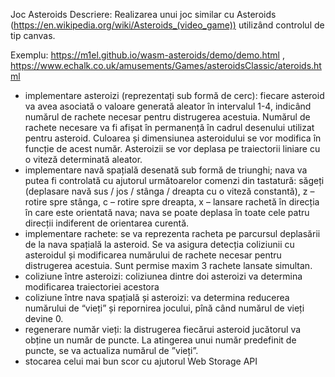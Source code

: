 Joc Asteroids 
Descriere: Realizarea unui joc similar cu Asteroids (https://en.wikipedia.org/wiki/Asteroids_(video_game)) utilizând controlul de tip canvas.  

Exemplu: https://m1el.github.io/wasm-asteroids/demo/demo.html , https://www.echalk.co.uk/amusements/Games/asteroidsClassic/ateroids.html 
 
- implementare asteroizi (reprezentați sub formă de cerc): fiecare asteroid va avea asociată o valoare generată aleator în intervalul 1-4, indicând numărul de rachete necesar pentru distrugerea acestuia. Numărul de rachete necesare va fi afișat în permanență în cadrul desenului utilizat pentru asteroid. Culoarea și dimensiunea asteroidului se vor modifica în funcție de acest număr. Asteroizii se vor deplasa pe traiectorii liniare cu o viteză determinată aleator.
- implementare navă spațială desenată sub formă de triunghi; nava va putea fi controlată cu ajutorul următoarelor comenzi din tastatură: săgeți (deplasare navă sus / jos / stânga / dreapta cu o viteză constantă), z – rotire spre stânga, c – rotire spre dreapta, x – lansare rachetă în direcția în care este orientată nava; nava se poate deplasa în toate cele patru direcții indiferent de orientarea curentă. 
- implementare rachete: se va reprezenta racheta pe parcursul deplasării de la nava spațială la asteroid. Se va asigura detecția coliziunii cu asteroidul și modificarea numărului de rachete necesar pentru distrugerea acestuia. Sunt permise maxim 3 rachete lansate simultan. 
- coliziune între asteroizi: coliziunea dintre doi asteroizi va determina modificarea traiectoriei acestora
- coliziune între nava spațială și asteroizi: va determina reducerea numărului de “vieți” și repornirea jocului, pînă când numărul de vieți devine 0. 
- regenerare număr vieți: la distrugerea fiecărui asteroid jucătorul va obține un număr de puncte. La atingerea unui număr predefinit de puncte, se va actualiza numărul de ”vieți”. 
- stocarea celui mai bun scor cu ajutorul Web Storage API 
